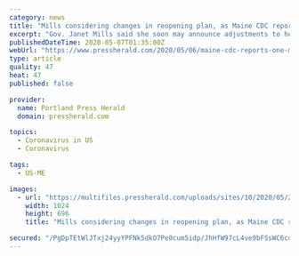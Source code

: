 ```yaml
---
category: news
title: "Mills considering changes in reopening plan, as Maine CDC reports 1 more COVID-19 death"
excerpt: "Gov. Janet Mills said she soon may announce adjustments to her coronavirus reopening plan to take into account regional variations in the impact of the pandemic."
publishedDateTime: 2020-05-07T01:35:00Z
webUrl: "https://www.pressherald.com/2020/05/06/maine-cdc-reports-one-more-coronavirus-death-28-new-cases/"
type: article
quality: 47
heat: 47
published: false

provider:
  name: Portland Press Herald
  domain: pressherald.com

topics:
  - Coronavirus in US
  - Coronavirus

tags:
  - US-ME

images:
  - url: "https://multifiles.pressherald.com/uploads/sites/10/2020/05/20200504_feats_3-1024x696.jpg"
    width: 1024
    height: 696
    title: "Mills considering changes in reopening plan, as Maine CDC reports 1 more COVID-19 death"

secured: "/PgDpTEtWlJTxj24yyYPFNk5dkO7Pe0cum5idp/JhHfW97cL4ve9bFSsWC6cqZ03OGt7gPuLrxORT5ghIZmEsdIxV1ehp27ieiR7eISZwJTP5pfRjCzljEbzX5Nn/5NXyHP2cJXsA/xRCz96ellTUwICJFjIQ2aDGfyfbLCGMWjLwtItYCaQlSTIYiB/irysHh8ThlzegD31KmVmlorumROwh1vXS9+Lb3XacuMy37wVlffBVzo7KbFCy3Qk8eG/+fklmr2FLmx3vaOCTBzZgf9lpvAEid2wL2ymXY6jr45y+7g9hxUgqN5zpef4wXZHtkw7qk1K8JBFAqP82H2YkO/Jsuarr3LqN7an8OAZFCw/oT0dKwKRvjH4M0REQSl8/oGmjaE1C0o+DoNBPEbjZWKN0pYMRtapxkcqi5xnYBCky7VHH52Pz2qK5+ob09hMPzLKJIJb6ZOediRePXyR5RR9e7hjGo7MOVFmOf9JsIE=;V0f1q+TmPT/m0gkgi9UaWw=="
---
```


